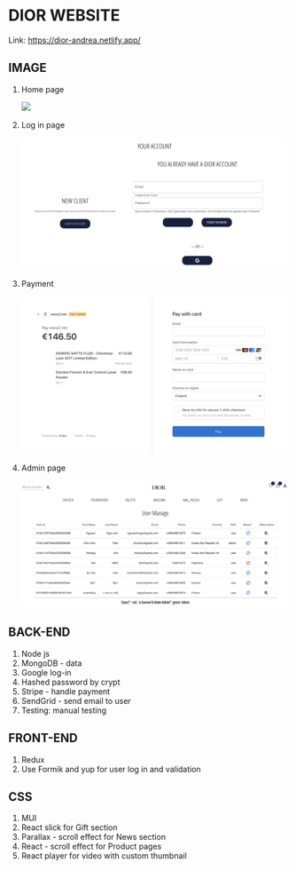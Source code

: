 # DIOR WEBSITE

Link: https://dior-andrea.netlify.app/

## IMAGE

1. Home page

   ![](./src/image/HomePage.png)

2. Log in page

   ![](./src/image/LogIn.png)

3. Payment

   ![](./src/image/Payment.png)

4. Admin page

   ![](./src/image/Admin.png)

## BACK-END

1. Node js
2. MongoDB - data
3. Google log-in
4. Hashed password by crypt
5. Stripe - handle payment
6. SendGrid - send email to user
7. Testing: manual testing

## FRONT-END

1. Redux
2. Use Formik and yup for user log in and validation

## CSS

1. MUI
2. React slick for Gift section
3. Parallax - scroll effect for News section
4. React - scroll effect for Product pages
5. React player for video with custom thumbnail
